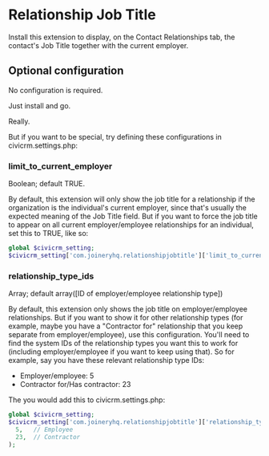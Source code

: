 # Relationship Job Title

Install this extension to display, on the Contact Relationships tab, the contact's Job Title together with the current employer.


## Optional configuration

No configuration is required.

Just install and go.  

Really.


But if you want to be special, try defining these configurations in civicrm.settings.php:

### limit_to_current_employer
Boolean; default TRUE.

By default, this extension will only show the job title for a relationship if
the organization is the individual's current employer, since that's usually the
expected meaning of the Job Title field. But if you want to force the job title
to appear on all current employer/employee relationships for an individual, set
this to TRUE, like so:
```php
global $civicrm_setting;
$civicrm_setting['com.joineryhq.relationshipjobtitle']['limit_to_current_employer'] = FALSE;
```

### relationship_type_ids
Array; default array([ID of employer/employee relationship type])

By default, this extension only shows the job title on employer/employee
relationships. But if you want to show it for other relationship types (for
example, maybe you have a "Contractor for" relationship that you keep separate
from employer/employee), use this configuration. You'll need to find the
system IDs of the relationship types you want this to work for (including
employer/employee if you want to keep using that). So for example, say you have
these relevant relationship type IDs:

* Employer/employee: 5
* Contractor for/Has contractor: 23

The you would add this to civicrm.settings.php:
```php
global $civicrm_setting;
$civicrm_setting['com.joineryhq.relationshipjobtitle']['relationship_type_ids'] = array (
  5,   // Employee
  23,  // Contractor
);
```

